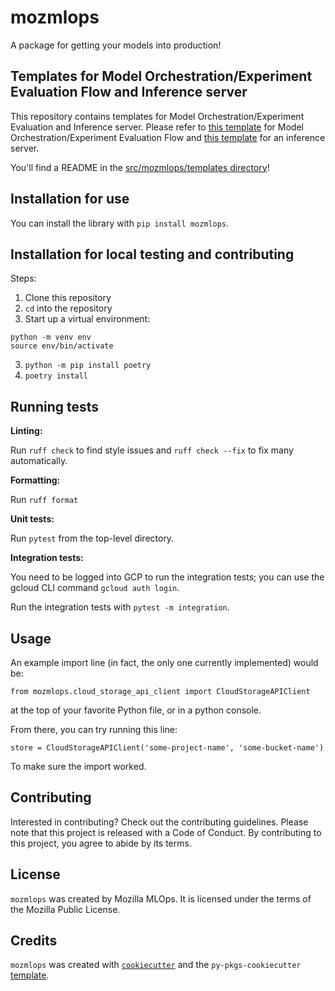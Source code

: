# mozmlops

A package for getting your models into production!

## Templates for Model Orchestration/Experiment Evaluation Flow and Inference server

This repository contains templates for Model Orchestration/Experiment Evaluation and Inference server.
Please refer to [this template](./src/mozmlops/templates/template_flow.py) for Model Orchestration/Experiment Evaluation Flow and [this template](./src/mozmlops/templates/template_ray_serve.py) for
an inference server.

You'll find a README in the [src/mozmlops/templates directory](https://github.com/mozilla/mozmlops/tree/main/src/mozmlops/templates)!

## Installation for use

You can install the library with `pip install mozmlops`.

## Installation for local testing and contributing

Steps:

1. Clone this repository
2. `cd` into the repository
3. Start up a virtual environment:
```
python -m venv env
source env/bin/activate
```
3. `python -m pip install poetry`
4. `poetry install`

## Running tests

**Linting:**

Run `ruff check` to find style issues and `ruff check --fix` to fix many automatically.

**Formatting:**

Run `ruff format`

**Unit tests:**

Run `pytest` from the top-level directory.

**Integration tests:**

You need to be logged into GCP to run the integration tests; you can use the gcloud CLI command `gcloud auth login`. 

Run the integration tests with `pytest -m integration`.

## Usage

An example import line (in fact, the only one currently implemented) would be:

```
from mozmlops.cloud_storage_api_client import CloudStorageAPIClient
```

at the top of your favorite Python file, or in a python console. 

From there, you can try running this line:

```
store = CloudStorageAPIClient('some-project-name', 'some-bucket-name')
```

To make sure the import worked.

## Contributing

Interested in contributing? Check out the contributing guidelines. Please note that this project is released with a Code of Conduct. By contributing to this project, you agree to abide by its terms.

## License

`mozmlops` was created by Mozilla MLOps. It is licensed under the terms of the Mozilla Public License.

## Credits

`mozmlops` was created with [`cookiecutter`](https://cookiecutter.readthedocs.io/en/latest/) and the `py-pkgs-cookiecutter` [template](https://github.com/py-pkgs/py-pkgs-cookiecutter).
